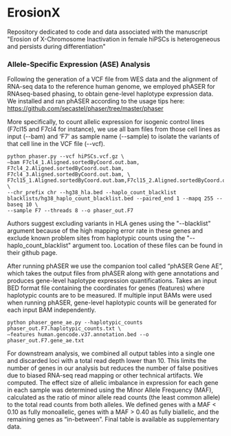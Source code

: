 # ErosionX
Repository dedicated to code and data associated with the manuscript "Erosion of X-Chromosome Inactivation in female hiPSCs is heterogeneous and persists during differentiation"

### Allele-Specific Expression (ASE) Analysis
Following the generation of a VCF file from WES data and the alignment of RNA-seq data to the reference human genome, we employed phASER for RNAseq-based phasing, to obtain gene-level haplotype expression data. We installed and ran phASER according to the usage tips here: https://github.com/secastel/phaser/tree/master/phaser

More specifically, to count allelic expression for isogenic control lines (F7cl15 and F7cl4 for instance), we use all bam files from those cell lines as input (--bam) and ‘F7’ as sample name (--sample) to isolate the variants of that cell line in the VCF file (--vcf).

```
python phaser.py --vcf hiPSCs.vcf.gz \
–bam F7cl4_1.Aligned.sortedByCoord.out.bam, F7cl4_2.Aligned.sortedByCoord.out.bam, F7cl4_3.Aligned.sortedByCoord.out.bam, \
F7cl15_1.Aligned.sortedByCoord.out.bam,F7cl15_2.Aligned.sortedByCoord.out.bam,F7cl15_3.Aligned.sortedByCoord.out.bam \
--chr_prefix chr --hg38_hla.bed --haplo_count_blacklist blacklists/hg38_haplo_count_blacklist.bed --paired_end 1 --mapq 255 --baseq 10 \
--sample F7 --threads 8 --o phaser_out.F7
```

Authors suggest excluding variants in HLA genes using the "--blacklist" argument because of the high mapping error rate in these 
genes and exclude known problem sites from haplotypic counts using the "--haplo_count_blacklist" argument too. 
Location of these files can be found in their github page.

After running phASER we use the companion tool called “phASER Gene AE”, which takes the output files from phASER along with gene annotations
 and produces gene-level haplotype expression quantifications. Takes an input BED format file containing the coordinates for genes 
 (features) where haplotypic counts are to be measured. If multiple input BAMs were used when running phASER, gene-level haplotypic counts will be generated for each input BAM independently.

```
python phaser_gene_ae.py --haplotypic_counts phaser_out.F7.haplotypic_counts.txt \
–features human.gencode.v37.annotation.bed --o phaser_out.F7.gene_ae.txt
```

For downstream analysis, we combined all output tables into a single one and discarded loci with a total read depth lower than 10.
This limits the number of genes in our analysis but reduces the number of false positives due to biased RNA-seq read mapping 
or other technical artifacts. We computed. The effect size of allelic imbalance in expression for each gene in each sample 
was determined using the Minor Allele Frequency (MAF), calculated as the ratio of minor allele read counts (the least common allele)
 to the total read counts from both alleles. We defined genes with a MAF < 0.10 as fully monoallelic, genes with a MAF > 0.40 as fully
  biallelic, and the remaining genes as “in-between”. Final table is available as supplementary data.